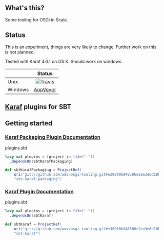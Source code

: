 ## What's this?

Some tooling for OSGi in Scala.

## Status

This is an experiment, things are very likely to change. Further work on this is not planned.

Tested with Karaf 4.0.1 on OS X. Should work on windows.

|         | Status   |
|---------|:--------:|
| Unix    | [![Travis](https://travis-ci.org/wav/osgi-tooling.svg?branch=master)](https://travis-ci.org/wav/osgi-tooling) |
| Windows | [AppVeyor](https://ci.appveyor.com/project/wav/osgi-tooling/history) |

## [Karaf](https://karaf.apache.org/) plugins for SBT

## Getting started

### [Karaf Packaging Plugin Documentation](KarafPackagingPlugin.md)

plugins.sbt
```scala
lazy val plugins = (project in file("."))
  .dependsOn(sbtKarafPackaging)

def sbtKarafPackaging = ProjectRef(
	uri("git://github.com/wav/osgi-tooling.git#e390f0b948586e2ea3e6d18b2b44dd5be3669508"),
	"sbt-karaf-packaging")
```

### [Karaf Plugin Documentation](KarafPlugin.md)

plugins.sbt
```scala
lazy val plugins = (project in file("."))
  .dependsOn(sbtKaraf)

def sbtKaraf = ProjectRef(
	uri("git://github.com/wav/osgi-tooling.git#e390f0b948586e2ea3e6d18b2b44dd5be3669508"),
	"sbt-karaf")
```
